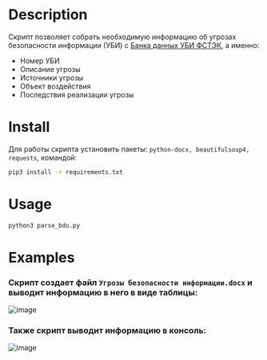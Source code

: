 # Description
Скрипт позволяет собрать необходимую информацию об угрозах безопасности информации (УБИ) с [Банка данных УБИ ФСТЭК](https://bdu.fstec.ru), а именно:
* Номер УБИ
* Описание угрозы
* Источники угрозы
* Объект воздействия
* Последствия реализации угрозы

# Install
Для работы скрипта установить пакеты: `python-docx, beautifulsoup4, requests`, командой:
```bash
pip3 install -r requirements.txt
```

# Usage
```bash
python3 parse_bdu.py
```

# Examples
### Скрипт создает файл `Угрозы безопасности информации.docx` и выводит информацию в него в виде таблицы:
![image](https://user-images.githubusercontent.com/49790977/191255740-108d82b4-5b4c-43bb-8351-40eb8efba4a7.png)

### Также скрипт выводит информацию в консоль:
![image](https://user-images.githubusercontent.com/49790977/191255886-7cee8bb0-4b91-4660-8c02-008cb99d29c6.png)
